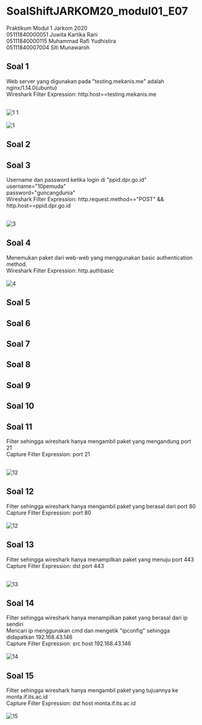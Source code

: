 # SoalShiftJARKOM20_modul01_E07
Praktikum Modul 1 Jarkom 2020<br/>
05111840000051 Juwita Kartika Rani<br/>
05111840000115 Muhammad Rafi Yudhistira<br/>
05111840007004 Siti Munawaroh<br/>

## Soal 1
Web server yang digunakan pada "testing.mekanis.me" adalah nginx/1.14.0(ubuntu)<br/>
Wireshark Filter Expression:	http.host==testing.mekanis.me

<br/>![1 1](https://user-images.githubusercontent.com/56763570/95972580-748d4380-0dc7-11eb-8634-11f64620b94e.PNG)<br/>
<br/>![1](https://user-images.githubusercontent.com/56763570/95971806-891d0c00-0dc6-11eb-83c3-17f3bfc2d368.PNG)<br/>
## Soal 2

## Soal 3
Username dan password ketika login di "ppid.dpr.go.id"<br/>
username="10pemuda"<br/>
password="guncangdunia"<br/>
Wireshark Filter Expression:	http.request.method=="POST" && http.host==ppid.dpr.go.id

<br>![3](https://user-images.githubusercontent.com/56763570/95972286-1f513200-0dc7-11eb-915d-3d132e5cd4e2.PNG)<br>

## Soal 4
Menemukan paket dari web-web yang menggunakan basic authentication method.<br/>
Wireshark Filter Expression:	http.authbasic<br/>
<br/>![4](https://user-images.githubusercontent.com/56763570/95975234-bf5c8a80-0dca-11eb-88f3-b62fc1c2a36a.PNG)<br/>
## Soal 5
## Soal 6
## Soal 7
## Soal 8
## Soal 9
## Soal 10
## Soal 11
Filter sehingga wireshark hanya mengambil paket yang mengandung port 21<br/>
Capture Filter Expression:  port 21

<br/>![12](https://user-images.githubusercontent.com/56763570/95973808-f92c9180-0dc8-11eb-86f1-2b9642a9e5fa.PNG)<br/>

## Soal 12
Filter sehingga wireshark hanya mengambil paket yang berasal dari port 80<br/>
Capture Filter Expression:  port 80<br/>
<br/>![12](https://user-images.githubusercontent.com/56763570/95974292-a4d5e180-0dc9-11eb-8016-d747cd8bcd01.PNG)<br/>
## Soal 13
Filter sehingga wireshark hanya menampilkan paket yang menuju port 443<br/>
Capture Filter Expression:  dst port 443

<br/>![13](https://user-images.githubusercontent.com/56763570/95973402-773c6880-0dc8-11eb-9a2d-b5c41066a4b8.PNG)<br/>

## Soal 14
Filter sehingga wireshark hanya menampilkan paket yang berasal dari ip sendiri<br/>
Mencari ip menggunakan cmd dan mengetik "ipconfig" sehingga didapatkan 192.168.43.146<br/>
Capture Filter Expression:  src host 192.168.43.146<br/>
<br/>![14](https://user-images.githubusercontent.com/56763570/96071201-794d0880-0e56-11eb-92a5-232875819e53.PNG)<br/>
## Soal 15
Filter sehingga wireshark hanya mengambil paket yang tujuannya ke monta.if.its.ac.id<br/>
Capture Filter Expression:  dst host monta.if.its.ac.id<br/>
<br/>![15](https://user-images.githubusercontent.com/56763570/95975641-47429480-0dcb-11eb-9296-21aa689b2198.PNG)<br/>

